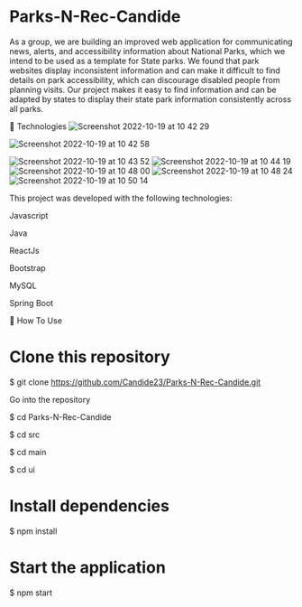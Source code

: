 # Parks-N-Rec-Candide

As a group, we are building an improved web application for communicating news, alerts, and accessibility information about National Parks, which we intend to be used as a template for State parks. We found that park websites display inconsistent information and can make it difficult to find details on park accessibility, which can discourage disabled people from planning visits. Our project makes it easy to find information and can be adapted by states to display their state park information consistently across all parks. 

🚀 Technologies
![Screenshot 2022-10-19 at 10 42 29](https://user-images.githubusercontent.com/89795037/196739609-783939b6-9dac-4386-a817-963088a853c3.png)

![Screenshot 2022-10-19 at 10 42 58](https://user-images.githubusercontent.com/89795037/196739713-5323c6a8-a437-4656-8512-9a21c83d68f4.png)

![Screenshot 2022-10-19 at 10 43 52](https://user-images.githubusercontent.com/89795037/196739929-52514234-d674-49ab-9e77-a75487a3a046.png)
![Screenshot 2022-10-19 at 10 44 19](https://user-images.githubusercontent.com/89795037/196740068-da2fdadd-7fbf-408f-809f-cbbece44da86.png)
![Screenshot 2022-10-19 at 10 48 00](https://user-images.githubusercontent.com/89795037/196741000-21cd8e4e-8343-4f42-ae67-eaa73e058491.png)
![Screenshot 2022-10-19 at 10 48 24](https://user-images.githubusercontent.com/89795037/196741094-6f0935d1-5ee8-40cf-ac6d-50d16efebe9f.png)
![Screenshot 2022-10-19 at 10 50 14](https://user-images.githubusercontent.com/89795037/196741555-1f23f9c1-ac74-4691-9df5-96d34bab6b1e.png)


This project was developed with the following technologies:


Javascript

Java

ReactJs

Bootstrap

MySQL

Spring Boot

📘 How To Use

# Clone this repository
$ git clone https://github.com/Candide23/Parks-N-Rec-Candide.git

 Go into the repository
 
$ cd Parks-N-Rec-Candide

$ cd src

$ cd main

$ cd ui

# Install dependencies

$ npm install


# Start the application

$ npm start



